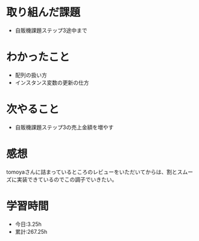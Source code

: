 # 取り組んだ課題
- 自販機課題ステップ3途中まで
# わかったこと
- 配列の扱い方
- インスタンス変数の更新の仕方
# 次やること
- 自販機課題ステップ3の売上金額を増やす
# 感想
tomoyaさんに詰まっているところのレビューをいただいてからは、割とスムーズに実装できているのでこの調子でいきたい。
# 学習時間
- 今日:3.25h
- 累計:267.25h
